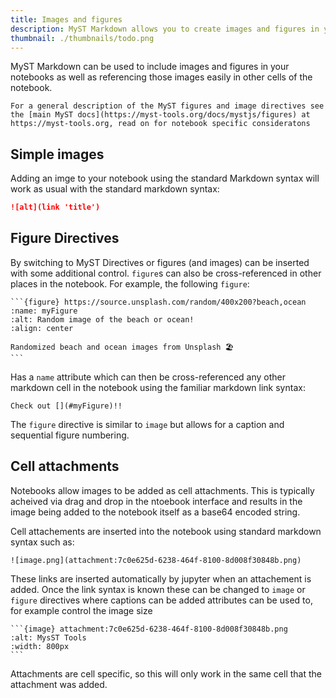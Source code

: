 ```yaml
---
title: Images and figures
description: MyST Markdown allows you to create images and figures in your documents, including cross-referencing content throughout your pages.
thumbnail: ./thumbnails/todo.png
---
```


MyST Markdown can be used to include images and figures in your notebooks as well as referencing those images easily in other cells of the notebook.

```{tip}
For a general description of the MyST figures and image directives see the [main MyST docs](https://myst-tools.org/docs/mystjs/figures) at https://myst-tools.org, read on for notebook specific consideratons
```

## Simple images

Adding an imge to your notebook using the standard Markdown syntax will work as usual with the standard markdown syntax:

```md
![alt](link 'title')
```

## Figure Directives

By switching to MyST Directives or figures (and images) can be inserted with some additional control. `figure`s can also be cross-referenced in other places in the notebook. For example, the following `figure`:

````{myst}
```{figure} https://source.unsplash.com/random/400x200?beach,ocean
:name: myFigure
:alt: Random image of the beach or ocean!
:align: center

Randomized beach and ocean images from Unsplash 🏖
```
````

Has a `name` attribute which can then be cross-referenced any other markdown cell in the notebook using the familiar markdown link syntax:

```{myst}
Check out [](#myFigure)!!
```

The `figure` directive is similar to `image` but allows for a caption and sequential figure numbering.

## Cell attachments

Notebooks allow images to be added as cell attachments. This is typically acheived via drag and drop in the ntoebook interface and results in the image being added to the notebook itself as a base64 encoded string.

Cell attachements are inserted into the notebook using standard markdown syntax such as:

```{md}
![image.png](attachment:7c0e625d-6238-464f-8100-8d008f30848b.png)
```

These links are inserted automatically by jupyter when an attachement is added. Once the link syntax is known these can be changed to `image` or `figure` directives where captions can be added attributes can be used to, for example control the image size

````{myst}
```{image} attachment:7c0e625d-6238-464f-8100-8d008f30848b.png
:alt: MysST Tools
:width: 800px
```
````

Attachments are cell specific, so this will only work in the same cell that the attachment was added.

